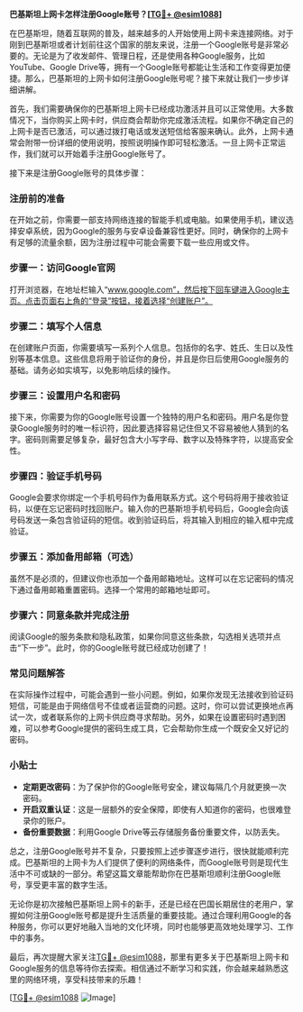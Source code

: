 **巴基斯坦上网卡怎样注册Google账号？[[TG💪+ @esim1088](https://t.me/s/esim1088)]**

在巴基斯坦，随着互联网的普及，越来越多的人开始使用上网卡来连接网络。对于刚到巴基斯坦或者计划前往这个国家的朋友来说，注册一个Google账号是非常必要的。无论是为了收发邮件、管理日程，还是使用各种Google服务，比如YouTube、Google Drive等，拥有一个Google账号都能让生活和工作变得更加便捷。那么，巴基斯坦的上网卡如何注册Google账号呢？接下来就让我们一步步详细讲解。

首先，我们需要确保你的巴基斯坦上网卡已经成功激活并且可以正常使用。大多数情况下，当你购买上网卡时，供应商会帮助你完成激活流程。如果你不确定自己的上网卡是否已激活，可以通过拨打电话或发送短信给客服来确认。此外，上网卡通常会附带一份详细的使用说明，按照说明操作即可轻松激活。一旦上网卡正常运作，我们就可以开始着手注册Google账号了。

接下来是注册Google账号的具体步骤：

### 注册前的准备

在开始之前，你需要一部支持网络连接的智能手机或电脑。如果使用手机，建议选择安卓系统，因为Google的服务与安卓设备兼容性更好。同时，确保你的上网卡有足够的流量余额，因为注册过程中可能会需要下载一些应用或文件。

### 步骤一：访问Google官网

打开浏览器，在地址栏输入“www.google.com”，然后按下回车键进入Google主页。点击页面右上角的“登录”按钮，接着选择“创建账户”。

### 步骤二：填写个人信息

在创建账户页面，你需要填写一系列个人信息。包括你的名字、姓氏、生日以及性别等基本信息。这些信息将用于验证你的身份，并且是你日后使用Google服务的基础。请务必如实填写，以免影响后续的操作。

### 步骤三：设置用户名和密码

接下来，你需要为你的Google账号设置一个独特的用户名和密码。用户名是你登录Google服务时的唯一标识符，因此要选择容易记住但又不容易被他人猜到的名字。密码则需要足够复杂，最好包含大小写字母、数字以及特殊字符，以提高安全性。

### 步骤四：验证手机号码

Google会要求你绑定一个手机号码作为备用联系方式。这个号码将用于接收验证码，以便在忘记密码时找回账户。输入你的巴基斯坦手机号码后，Google会向该号码发送一条包含验证码的短信。收到验证码后，将其输入到相应的输入框中完成验证。

### 步骤五：添加备用邮箱（可选）

虽然不是必须的，但建议你也添加一个备用邮箱地址。这样可以在忘记密码的情况下通过备用邮箱重置密码。选择一个常用的邮箱地址即可。

### 步骤六：同意条款并完成注册

阅读Google的服务条款和隐私政策，如果你同意这些条款，勾选相关选项并点击“下一步”。此时，你的Google账号就已经成功创建了！

### 常见问题解答

在实际操作过程中，可能会遇到一些小问题。例如，如果你发现无法接收到验证码短信，可能是由于网络信号不佳或者运营商的问题。这时，你可以尝试更换地点再试一次，或者联系你的上网卡供应商寻求帮助。另外，如果在设置密码时遇到困难，可以参考Google提供的密码生成工具，它会帮助你生成一个既安全又好记的密码。

### 小贴士

- **定期更改密码**：为了保护你的Google账号安全，建议每隔几个月就更换一次密码。
- **开启双重认证**：这是一层额外的安全保障，即使有人知道你的密码，也很难登录你的账户。
- **备份重要数据**：利用Google Drive等云存储服务备份重要文件，以防丢失。

总之，注册Google账号并不复杂，只要按照上述步骤逐步进行，很快就能顺利完成。巴基斯坦的上网卡为人们提供了便利的网络条件，而Google账号则是现代生活中不可或缺的一部分。希望这篇文章能帮助你在巴基斯坦顺利注册Google账号，享受更丰富的数字生活。

无论你是初次接触巴基斯坦上网卡的新手，还是已经在巴国长期居住的老用户，掌握如何注册Google账号都是提升生活质量的重要技能。通过合理利用Google的各种服务，你可以更好地融入当地的文化环境，同时也能够更高效地处理学习、工作中的事务。

最后，再次提醒大家关注[TG💪+ @esim1088](https://t.me/s/esim1088)，那里有更多关于巴基斯坦上网卡和Google服务的信息等待你去探索。相信通过不断学习和实践，你会越来越熟悉这里的网络环境，享受科技带来的乐趣！

[[TG💪+ @esim1088](https://t.me/s/esim1088) ![Image](https://i.postimg.cc/4NQfJmqS/Snipaste-2025-05-13-00-14-12.png)]